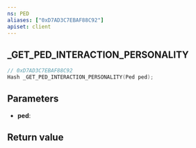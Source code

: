```yaml
---
ns: PED
aliases: ["0xD7AD3C7EBAF88C92"]
apiset: client
---
```

## _GET_PED_INTERACTION_PERSONALITY

```c
// 0xD7AD3C7EBAF88C92
Hash _GET_PED_INTERACTION_PERSONALITY(Ped ped);
```


## Parameters
* **ped**:

## Return value

